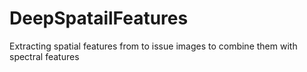 # DeepSpatailFeatures
Extracting spatial features from to issue images to combine them with spectral features 

